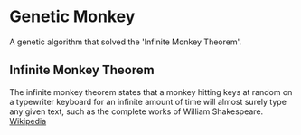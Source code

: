 # Genetic Monkey
A genetic algorithm that solved the 'Infinite Monkey Theorem'.

## Infinite Monkey Theorem
The infinite monkey theorem states that a monkey hitting keys at random on a typewriter keyboard for an infinite amount of time will almost surely type any given text, such as the complete works of William Shakespeare. [Wikipedia](https://en.wikipedia.org/wiki/Infinite_monkey_theorem)
